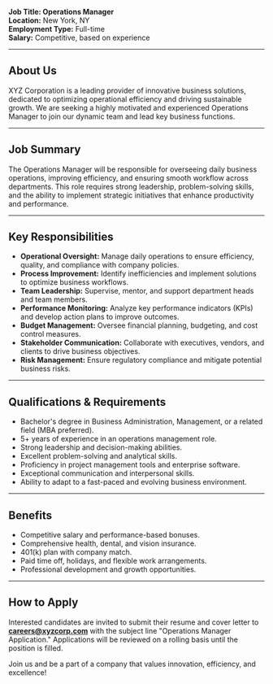 **Job Title: Operations Manager**  
**Location:** New York, NY  
**Employment Type:** Full-time  
**Salary:** Competitive, based on experience  

---

## **About Us**  
XYZ Corporation is a leading provider of innovative business solutions, dedicated to optimizing operational efficiency and driving sustainable growth. We are seeking a highly motivated and experienced Operations Manager to join our dynamic team and lead key business functions.

---

## **Job Summary**  
The Operations Manager will be responsible for overseeing daily business operations, improving efficiency, and ensuring smooth workflow across departments. This role requires strong leadership, problem-solving skills, and the ability to implement strategic initiatives that enhance productivity and performance.

---

## **Key Responsibilities**  
- **Operational Oversight:** Manage daily operations to ensure efficiency, quality, and compliance with company policies.  
- **Process Improvement:** Identify inefficiencies and implement solutions to optimize business workflows.  
- **Team Leadership:** Supervise, mentor, and support department heads and team members.  
- **Performance Monitoring:** Analyze key performance indicators (KPIs) and develop action plans to improve outcomes.  
- **Budget Management:** Oversee financial planning, budgeting, and cost control measures.  
- **Stakeholder Communication:** Collaborate with executives, vendors, and clients to drive business objectives.  
- **Risk Management:** Ensure regulatory compliance and mitigate potential business risks.  

---

## **Qualifications & Requirements**  
- Bachelor's degree in Business Administration, Management, or a related field (MBA preferred).  
- 5+ years of experience in an operations management role.  
- Strong leadership and decision-making abilities.  
- Excellent problem-solving and analytical skills.  
- Proficiency in project management tools and enterprise software.  
- Exceptional communication and interpersonal skills.  
- Ability to adapt to a fast-paced and evolving business environment.  

---

## **Benefits**  
- Competitive salary and performance-based bonuses.  
- Comprehensive health, dental, and vision insurance.  
- 401(k) plan with company match.  
- Paid time off, holidays, and flexible work arrangements.  
- Professional development and growth opportunities.  

---

## **How to Apply**  
Interested candidates are invited to submit their resume and cover letter to **careers@xyzcorp.com** with the subject line "Operations Manager Application." Applications will be reviewed on a rolling basis until the position is filled.

Join us and be a part of a company that values innovation, efficiency, and excellence!

